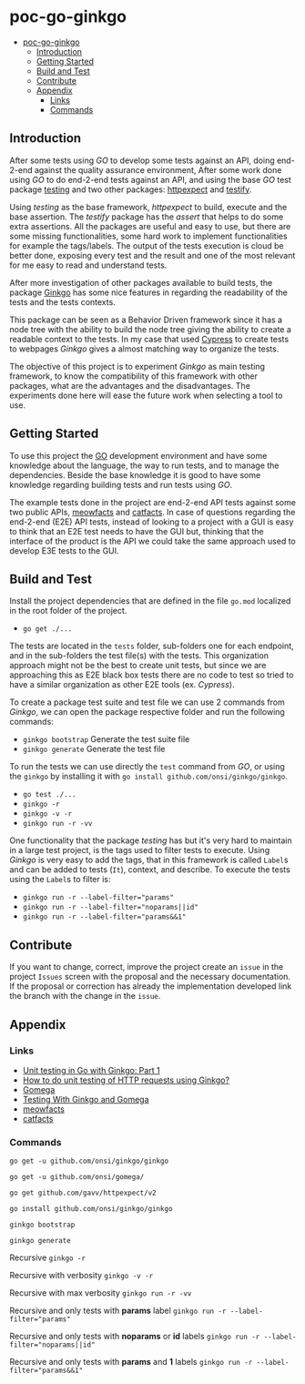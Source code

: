 # poc-go-ginkgo
<!-- TOC -->

- [poc-go-ginkgo](#poc-go-ginkgo)
    - [Introduction](#introduction)
    - [Getting Started](#getting-started)
    - [Build and Test](#build-and-test)
    - [Contribute](#contribute)
    - [Appendix](#appendix)
        - [Links](#links)
        - [Commands](#commands)

<!-- /TOC -->
## Introduction
After some tests using *GO* to develop some tests against an API, doing end-2-end against the quality assurance environment, 
After some work done using *GO* to do end-2-end tests against an API, and using the base *GO* test package [testing](https://pkg.go.dev/testing) and two other packages: [httpexpect](https://pkg.go.dev/github.com/gavv/httpexpect/v2) and [testify](https://pkg.go.dev/github.com/stretchr/testify/assert).

Using *testing* as the base framework, *httpexpect* to build, execute and the base assertion. The *testify* package has the *assert* that helps to do some extra assertions. All the packages are useful and easy to use, but there are some missing functionalities, some hard work to implement functionalities for example the tags/labels. The output of the tests execution is cloud be better done, exposing every test and the result and one of the most relevant for me easy to read and understand tests.

After more investigation of other packages available to build tests, the package [Ginkgo](https://onsi.github.io/ginkgo/) has some nice features in regarding the readability of the tests and the tests contexts.

This package can be seen as a Behavior Driven framework since it has a node tree with the ability to build the node tree giving the ability to create a readable context to the tests. In my case that used [Cypress](https://www.cypress.io/) to create tests to webpages *Ginkgo* gives a almost matching way to organize the tests.

The objective of this project is to experiment *Ginkgo* as main testing framework, to know the compatibility of this framework with other packages, what are the advantages and the disadvantages. The experiments done here will ease the future work when selecting a tool to use.

## Getting Started
To use this project the [GO](https://go.dev/) development environment and have some knowledge about the language, the way to run tests, and to manage the dependencies. Beside the base knowledge it is good to have some knowledge regarding building tests and run tests using *GO*.

The example tests done in the project are end-2-end API tests against some two public APIs, [meowfacts](https://github.com/wh-iterabb-it/meowfacts) and [catfacts](https://alexwohlbruck.github.io/cat-facts/docs/endpoints/facts.html). In case of questions regarding the end-2-end (E2E) API tests, instead of looking to a project with a GUI is easy to think that an E2E test needs to have the GUI but, thinking that the interface of the product is the API we could take the same approach used to develop E3E tests to the GUI.

## Build and Test
Install the project dependencies that are defined in the file `go.mod` localized in the root folder of the project.
- `go get ./...`

The tests are located in the `tests` folder, sub-folders one for each endpoint, and in the sub-folders the test file(s) with the tests. This organization approach might not be the best to create unit tests, but since we are approaching this as E2E black box tests there are no code to test so tried to have a similar organization as other E2E tools (ex. *Cypress*).

To create a package test suite and test file we can use 2 commands from *Ginkgo*, we can open the package respective folder and run the following commands:
- `ginkgo bootstrap` Generate the test suite file
- `ginkgo generate` Generate the test file

To run the tests we can use directly the `test` command from *GO*, or using the `ginkgo` by installing it with `go install github.com/onsi/ginkgo/ginkgo`.

- `go test ./...`
- `ginkgo -r`
- `ginkgo -v -r`
- `ginkgo run -r -vv`

One functionality that the package *testing* has but it's very hard to maintain in a large test project, is the tags used to filter tests to execute. Using *Ginkgo* is very easy to add the tags, that in this framework is called `Label`s and can be added to tests (`It`), context, and describe. To execute the tests using the `Label`s to filter is:
- `ginkgo run -r --label-filter="params"`
- `ginkgo run -r --label-filter="noparams||id"`
- `ginkgo run -r --label-filter="params&&1"`

## Contribute
If you want to change, correct, improve the project create an `issue` in the project `Issues` screen with the proposal and the necessary documentation. If the proposal or correction has already the implementation developed link the branch with the change in the `issue`.

## Appendix
### Links
- [Unit testing in Go with Ginkgo: Part 1](https://medium.com/boldly-going/unit-testing-in-go-with-ginkgo-part-1-ce6ff06eb17f)
- [How to do unit testing of HTTP requests using Ginkgo?](https://stackoverflow.com/questions/45434849/how-to-do-unit-testing-of-http-requests-using-ginkgo)
- [Gomega](https://onsi.github.io/gomega/#ghttp-testing-http-clients)
- [Testing With Ginkgo and Gomega](https://medium.com/@dees3g/testing-with-ginkgo-and-gomega-1f1ecc8407a8)
- [meowfacts](https://github.com/wh-iterabb-it/meowfacts)
- [catfacts](https://alexwohlbruck.github.io/cat-facts/docs/endpoints/facts.html)

### Commands
`go get -u github.com/onsi/ginkgo/ginkgo`

`go get -u github.com/onsi/gomega/`

`go get github.com/gavv/httpexpect/v2`

`go install github.com/onsi/ginkgo/ginkgo`

`ginkgo bootstrap`

`ginkgo generate`

Recursive
`ginkgo -r`

Recursive with verbosity
`ginkgo -v -r`

Recursive with max verbosity
`ginkgo run -r -vv`

Recursive and only tests with **params** label
`ginkgo run -r --label-filter="params"`

Recursive and only tests with **noparams** or **id** labels
`ginkgo run -r --label-filter="noparams||id"`

Recursive and only tests with **params** and **1** labels
`ginkgo run -r --label-filter="params&&1"`